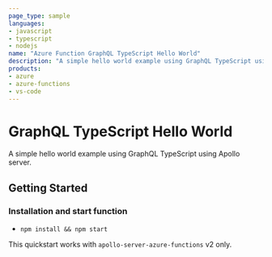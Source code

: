 ```yaml
---
page_type: sample
languages:
- javascript
- typescript
- nodejs
name: "Azure Function GraphQL TypeScript Hello World"
description: "A simple hello world example using GraphQL TypeScript using Apollo server."
products:
- azure
- azure-functions
- vs-code
---
```


# GraphQL TypeScript Hello World

A simple hello world example using GraphQL TypeScript using Apollo server.

## Getting Started

### Installation and start function

- `npm install && npm start`

This quickstart works with `apollo-server-azure-functions` v2 only.
